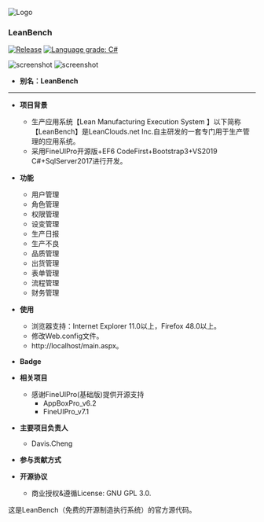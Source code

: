 ![Logo](https://github.com/davischeng/LeanClouds/blob/master/LeanCloud/res/svg/Lean.png)

### LeanBench
[![Release](1.01)](https://github.com/davischeng/Lean/releases/latest) [![Language grade: C#](1.01)](https://github.com/davischeng/Lean/releases/latest)

![screenshot](https://github.com/davischeng/LeanBench.Net/blob/master/LeanBench.Net/LB_Resources/svg/login.png)
![screenshot](https://github.com/davischeng/LeanBench.Net/blob/master/LeanBench.Net/LB_Resources/svg/main.png)
- **别名：LeanBench**
--------
- **项目背景**

    * 生产应用系统【Lean Manufacturing Execution System 】以下简称【LeanBench】是LeanClouds.net Inc.自主研发的一套专门用于生产管理的应用系统。
    * 采用FineUIPro开源版+EF6 CodeFirst+Bootstrap3+VS2019 C#+SqlServer2017进行开发。
    
- **功能**

    * 用户管理
    * 角色管理
    * 权限管理
    * 设变管理
    * 生产日报
    * 生产不良
    * 品质管理
    * 出货管理
    * 表单管理   
    * 流程管理
    * 财务管理
    
- **使用**

    * 浏览器支持：Internet Explorer 11.0以上，Firefox 48.0以上。
    * 修改Web.config文件。
    * http://localhost/main.aspx。
- **Badge**

- **相关项目**

    * 感谢FineUIPro(基础版)提供开源支持
        * AppBoxPro_v6.2
        * FineUIPro_v7.1
- **主要项目负责人**

    * Davis.Cheng

- **参与贡献方式**

- **开源协议**
    * 商业授权&遵循License: GNU GPL 3.0.
    
这是LeanBench（免费的开源制造执行系统）的官方源代码。
